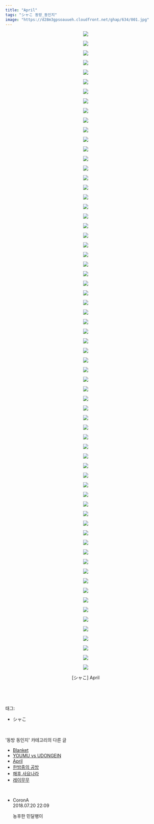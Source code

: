 ```yaml
---
title: "April"
tags: "シャこ 동방_동인지"
image: "https://d28m3gpsoauueh.cloudfront.net/ghap/634/001.jpg"
---
```

<div class="article">
<p style="text-align: center; clear: none; float: none;"><img src="{{ site.imgserver4 }}/ghap/634/001.jpg"/></p>
<p style="text-align: center; clear: none; float: none;"><img src="{{ site.imgserver4 }}/ghap/634/002.jpg"/></p>
<p style="text-align: center; clear: none; float: none;"><img src="{{ site.imgserver4 }}/ghap/634/003.jpg"/></p>
<p style="text-align: center; clear: none; float: none;"><img src="{{ site.imgserver4 }}/ghap/634/004.jpg"/></p>
<p style="text-align: center; clear: none; float: none;"><img src="{{ site.imgserver4 }}/ghap/634/005.jpg"/></p>
<p style="text-align: center; clear: none; float: none;"><img src="{{ site.imgserver4 }}/ghap/634/006.jpg"/></p>
<p style="text-align: center; clear: none; float: none;"><img src="{{ site.imgserver4 }}/ghap/634/007.jpg"/></p>
<p style="text-align: center; clear: none; float: none;"><img src="{{ site.imgserver4 }}/ghap/634/008.jpg"/></p>
<p style="text-align: center; clear: none; float: none;"><img src="{{ site.imgserver4 }}/ghap/634/009.jpg"/></p>
<p style="text-align: center; clear: none; float: none;"><img src="{{ site.imgserver4 }}/ghap/634/010.jpg"/></p>
<p style="text-align: center; clear: none; float: none;"><img src="{{ site.imgserver4 }}/ghap/634/011.jpg"/></p>
<p style="text-align: center; clear: none; float: none;"><img src="{{ site.imgserver4 }}/ghap/634/012.jpg"/></p>
<p style="text-align: center; clear: none; float: none;"><img src="{{ site.imgserver4 }}/ghap/634/013.jpg"/></p>
<p style="text-align: center; clear: none; float: none;"><img src="{{ site.imgserver4 }}/ghap/634/014.jpg"/></p>
<p style="text-align: center; clear: none; float: none;"><img src="{{ site.imgserver4 }}/ghap/634/015.jpg"/></p>
<p style="text-align: center; clear: none; float: none;"><img src="{{ site.imgserver4 }}/ghap/634/016.jpg"/></p>
<p style="text-align: center; clear: none; float: none;"><img src="{{ site.imgserver4 }}/ghap/634/017.jpg"/></p>
<p style="text-align: center; clear: none; float: none;"><img src="{{ site.imgserver4 }}/ghap/634/018.jpg"/></p>
<p style="text-align: center; clear: none; float: none;"><img src="{{ site.imgserver4 }}/ghap/634/019.jpg"/></p>
<p style="text-align: center; clear: none; float: none;"><img src="{{ site.imgserver4 }}/ghap/634/020.jpg"/></p>
<p style="text-align: center; clear: none; float: none;"><img src="{{ site.imgserver4 }}/ghap/634/021.jpg"/></p>
<p style="text-align: center; clear: none; float: none;"><img src="{{ site.imgserver4 }}/ghap/634/022.jpg"/></p>
<p style="text-align: center; clear: none; float: none;"><img src="{{ site.imgserver4 }}/ghap/634/023.jpg"/></p>
<p style="text-align: center; clear: none; float: none;"><img src="{{ site.imgserver4 }}/ghap/634/024.jpg"/></p>
<p style="text-align: center; clear: none; float: none;"><img src="{{ site.imgserver4 }}/ghap/634/025.jpg"/></p>
<p style="text-align: center; clear: none; float: none;"><img src="{{ site.imgserver4 }}/ghap/634/026.jpg"/></p>
<p style="text-align: center; clear: none; float: none;"><img src="{{ site.imgserver4 }}/ghap/634/027.jpg"/></p>
<p style="text-align: center; clear: none; float: none;"><img src="{{ site.imgserver4 }}/ghap/634/028.jpg"/></p>
<p style="text-align: center; clear: none; float: none;"><img src="{{ site.imgserver4 }}/ghap/634/029.jpg"/></p>
<p style="text-align: center; clear: none; float: none;"><img src="{{ site.imgserver4 }}/ghap/634/030.jpg"/></p>
<p style="text-align: center; clear: none; float: none;"><img src="{{ site.imgserver4 }}/ghap/634/031.jpg"/></p>
<p style="text-align: center; clear: none; float: none;"><img src="{{ site.imgserver4 }}/ghap/634/032.jpg"/></p>
<p style="text-align: center; clear: none; float: none;"><img src="{{ site.imgserver4 }}/ghap/634/033.jpg"/></p>
<p style="text-align: center; clear: none; float: none;"><img src="{{ site.imgserver4 }}/ghap/634/034.jpg"/></p>
<p style="text-align: center; clear: none; float: none;"><img src="{{ site.imgserver4 }}/ghap/634/035.jpg"/></p>
<p style="text-align: center; clear: none; float: none;"><img src="{{ site.imgserver4 }}/ghap/634/036.jpg"/></p>
<p style="text-align: center; clear: none; float: none;"><img src="{{ site.imgserver4 }}/ghap/634/037.jpg"/></p>
<p style="text-align: center; clear: none; float: none;"><img src="{{ site.imgserver4 }}/ghap/634/038.jpg"/></p>
<p style="text-align: center; clear: none; float: none;"><img src="{{ site.imgserver4 }}/ghap/634/039.jpg"/></p>
<p style="text-align: center; clear: none; float: none;"><img src="{{ site.imgserver4 }}/ghap/634/040.jpg"/></p>
<p style="text-align: center; clear: none; float: none;"><img src="{{ site.imgserver4 }}/ghap/634/041.jpg"/></p>
<p style="text-align: center; clear: none; float: none;"><img src="{{ site.imgserver4 }}/ghap/634/042.jpg"/></p>
<p style="text-align: center; clear: none; float: none;"><img src="{{ site.imgserver4 }}/ghap/634/043.jpg"/></p>
<p style="text-align: center; clear: none; float: none;"><img src="{{ site.imgserver4 }}/ghap/634/044.jpg"/></p>
<p style="text-align: center; clear: none; float: none;"><img src="{{ site.imgserver4 }}/ghap/634/045.jpg"/></p>
<p style="text-align: center; clear: none; float: none;"><img src="{{ site.imgserver4 }}/ghap/634/046.jpg"/></p>
<p style="text-align: center; clear: none; float: none;"><img src="{{ site.imgserver4 }}/ghap/634/047.jpg"/></p>
<p style="text-align: center; clear: none; float: none;"><img src="{{ site.imgserver4 }}/ghap/634/048.jpg"/></p>
<p style="text-align: center; clear: none; float: none;"><img src="{{ site.imgserver4 }}/ghap/634/049.jpg"/></p>
<p style="text-align: center; clear: none; float: none;"><img src="{{ site.imgserver4 }}/ghap/634/050.jpg"/></p>
<p style="text-align: center; clear: none; float: none;"><img src="{{ site.imgserver4 }}/ghap/634/051.jpg"/></p>
<p style="text-align: center; clear: none; float: none;"><img src="{{ site.imgserver4 }}/ghap/634/052.jpg"/></p>
<p style="text-align: center; clear: none; float: none;"><img src="{{ site.imgserver4 }}/ghap/634/053.jpg"/></p>
<p style="text-align: center; clear: none; float: none;"><img src="{{ site.imgserver4 }}/ghap/634/054.jpg"/></p>
<p style="text-align: center; clear: none; float: none;"><img src="{{ site.imgserver4 }}/ghap/634/055.jpg"/></p>
<p style="text-align: center; clear: none; float: none;"><img src="{{ site.imgserver4 }}/ghap/634/056.jpg"/></p>
<p style="text-align: center; clear: none; float: none;"><img src="{{ site.imgserver4 }}/ghap/634/057.jpg"/></p>
<p style="text-align: center; clear: none; float: none;"><img src="{{ site.imgserver4 }}/ghap/634/058.jpg"/></p>
<p style="text-align: center; clear: none; float: none;"><img src="{{ site.imgserver4 }}/ghap/634/059.jpg"/></p>
<p style="text-align: center; clear: none; float: none;"><img src="{{ site.imgserver4 }}/ghap/634/060.jpg"/></p>
<p style="text-align: center; clear: none; float: none;"><img src="{{ site.imgserver4 }}/ghap/634/061.jpg"/></p>
<p style="text-align: center; clear: none; float: none;"><img src="{{ site.imgserver4 }}/ghap/634/062.jpg"/></p>
<p style="text-align: center; clear: none; float: none;"><img src="{{ site.imgserver4 }}/ghap/634/063.jpg"/></p>
<p style="text-align: center; clear: none; float: none;"><img src="{{ site.imgserver4 }}/ghap/634/064.jpg"/></p>
<p style="text-align: center; clear: none; float: none;"><img src="{{ site.imgserver4 }}/ghap/634/065.jpg"/></p>
<p style="text-align: center; clear: none; float: none;"><img src="{{ site.imgserver4 }}/ghap/634/066.jpg"/></p>
<p style="text-align: center; clear: none; float: none;"><img src="{{ site.imgserver4 }}/ghap/634/067.jpg"/></p>
<p style="text-align: center; clear: none; float: none;">[シャこ] April</p>
<p><br/></p>
</div><br/>
<div class="tagTrail">
<p>태그: </p>
<ul>
<li>シャこ</li>
</ul>
</div><br/>
<div class="another">
<p>'동방 동인지' 카테고리의 다른 글</p>
<ul>
<li><a href="/ghap_636">Blanket</a></li>
<li><a href="/ghap_635">YOUMU vs UDONGEIN</a></li>
<li><a href="/ghap_634">April</a></li>
<li><a href="/ghap_633">한밤중의 공방</a></li>
<li><a href="/ghap_632">해후 사요나라</a></li>
<li><a href="/ghap_631">레이무무</a></li>
</ul>
</div><br/>
<div class="cb_module cb_fluid">
<div class="cb_wrt cb_profile">
<div class="comment">
<ul>
<li class="cb_thumb_off" id="comment15290889">
<div class="cb_comment_area">
<div class="cb_info_area">
<div class="cb_section">
<span class="cb_nick_name">CoronA</span>
</div>
<div class="cb_section">
<span class="cb_date">2018.07.20 22:09 </span>
</div>
</div>
<div class="cb_dsc_comment">
<p class="cb_dsc">
											농후한 민달팽이
										</p>
</div>
</div></li>
</ul>
</div>
</div><!-- commentList close -->
</div><br/>
